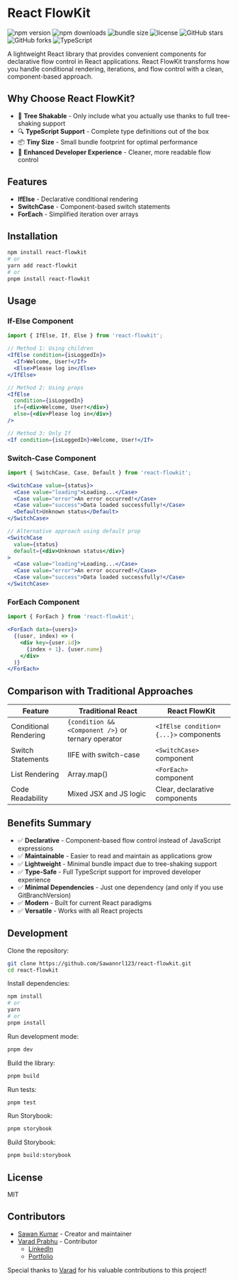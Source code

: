 # React FlowKit

![npm version](https://img.shields.io/npm/v/react-flowkit.svg)
![npm downloads](https://img.shields.io/npm/dm/react-flowkit.svg)
![bundle size](https://img.shields.io/bundlephobia/minzip/react-flowkit)
![license](https://img.shields.io/npm/l/react-flowkit.svg)
![GitHub stars](https://img.shields.io/github/stars/Sawannrl123/react-flowkit.svg)
![GitHub forks](https://img.shields.io/github/forks/Sawannrl123/react-flowkit.svg)
![TypeScript](https://img.shields.io/badge/TypeScript-Ready-blue.svg)

A lightweight React library that provides convenient components for declarative flow control in React applications. React FlowKit transforms how you handle conditional rendering, iterations, and flow control with a clean, component-based approach.

## Why Choose React FlowKit?

- 🌲 **Tree Shakable** - Only include what you actually use thanks to full tree-shaking support
- 🔍 **TypeScript Support** - Complete type definitions out of the box
- 📦 **Tiny Size** - Small bundle footprint for optimal performance
- 🚀 **Enhanced Developer Experience** - Cleaner, more readable flow control

## Features

- **IfElse** - Declarative conditional rendering
- **SwitchCase** - Component-based switch statements
- **ForEach** - Simplified iteration over arrays

## Installation

```bash
npm install react-flowkit
# or
yarn add react-flowkit
# or
pnpm install react-flowkit
```

## Usage

### If-Else Component

```jsx
import { IfElse, If, Else } from 'react-flowkit';

// Method 1: Using children
<IfElse condition={isLoggedIn}>
  <If>Welcome, User!</If>
  <Else>Please log in</Else>
</IfElse>

// Method 2: Using props
<IfElse 
  condition={isLoggedIn}
  if={<div>Welcome, User!</div>} 
  else={<div>Please log in</div>} 
/>

// Method 3: Only If
<If condition={isLoggedIn}>Welcome, User!</If>
```

### Switch-Case Component

```jsx
import { SwitchCase, Case, Default } from 'react-flowkit';

<SwitchCase value={status}>
  <Case value="loading">Loading...</Case>
  <Case value="error">An error occurred!</Case>
  <Case value="success">Data loaded successfully!</Case>
  <Default>Unknown status</Default>
</SwitchCase>

// Alternative approach using default prop
<SwitchCase 
  value={status}
  default={<div>Unknown status</div>}
>
  <Case value="loading">Loading...</Case>
  <Case value="error">An error occurred!</Case>
  <Case value="success">Data loaded successfully!</Case>
</SwitchCase>
```

### ForEach Component

```jsx
import { ForEach } from 'react-flowkit';

<ForEach data={users}>
  {(user, index) => (
    <div key={user.id}>
      {index + 1}. {user.name}
    </div>
  )}
</ForEach>
```


## Comparison with Traditional Approaches

| Feature | Traditional React | React FlowKit |
|---------|------------------|--------------|
| Conditional Rendering | `{condition && <Component />}` or ternary operator | `<IfElse condition={...}>` components |
| Switch Statements | IIFE with switch-case | `<SwitchCase>` component |
| List Rendering | Array.map() | `<ForEach>` component |
| Code Readability | Mixed JSX and JS logic | Clear, declarative components |

## Benefits Summary

- ✅ **Declarative** - Component-based flow control instead of JavaScript expressions
- ✅ **Maintainable** - Easier to read and maintain as applications grow
- ✅ **Lightweight** - Minimal bundle impact due to tree-shaking support
- ✅ **Type-Safe** - Full TypeScript support for improved developer experience
- ✅ **Minimal Dependencies** - Just one dependency (and only if you use GitBranchVersion)
- ✅ **Modern** - Built for current React paradigms
- ✅ **Versatile** - Works with all React projects

## Development

Clone the repository:

```bash
git clone https://github.com/Sawannrl123/react-flowkit.git
cd react-flowkit
```

Install dependencies:

```bash
npm install
# or
yarn
# or
pnpm install
```

Run development mode:

```bash
pnpm dev
```

Build the library:

```bash
pnpm build
```

Run tests:

```bash
pnpm test
```

Run Storybook:

```bash
pnpm storybook
```

Build Storybook:

```bash
pnpm build:storybook
```

## License

MIT

## Contributors

- [Sawan Kumar](https://github.com/Sawannrl123) - Creator and maintainer
- [Varad Prabhu](https://github.com/vaxad) - Contributor
  - [LinkedIn](https://www.linkedin.com/in/varadprabhu/)
  - [Portfolio](https://www.vaxad.me/)

Special thanks to [Varad](https://www.vaxad.me/) for his valuable contributions to this project!
